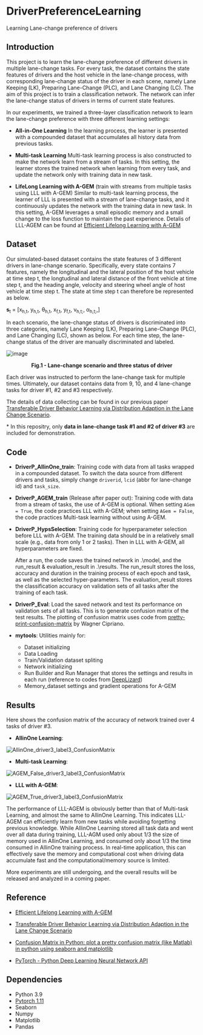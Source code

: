 # DriverPreferenceLearning
Learning Lane-change preference of drivers

## Introduction

This project is to learn the lane-change preference of different drivers in multiple lane-change tasks. For every task, the dataset contains the state features of drivers and the host vehicle in the lane-change process, with corresponding lane-change status of the driver in each scene, namely Lane Keeping (LK), Preparing Lane-Change (PLC), and Lane Changing (LC). The aim of this project is to train a classification network. The network can infer the lane-change status of drivers in terms of current state features.

In our experiments, we trained a three-layer classification network to learn the lane-change preference with three different learning settings:

- **All-in-One Learning**
  In the learning process, the learner is presented with a compounded dataset that accumulates all history data from previous tasks.
  
- **Multi-task Learning**
  Multi-task learning process is also constructed to make the network learn from a stream of tasks. In this setting, the learner stores the trained network when learning from every task, and update the network only with training data in new task.
  
- **LifeLong Learning with A-GEM** (train with streams from multiple tasks using LLL with A-GEM)
  Similar to multi-task learning process, the learner of LLL is presented with a stream of lane-change tasks, and it continuously updates the network with the training data in new task. In this setting, A-GEM leverages a small episodic memory and a small change to the loss function to maintain the past experience. Detalis of LLL-AGEM can be found at [Efficient Lifelong Learning with A-GEM](https://arxiv.org/abs/1812.00420)

## Dataset

Our simulated-based dataset contains the state features of 3 different drivers in lane-change scenario. Specifically, every state contains 7 features, namely the longitudinal and the lateral position of the host vehicle at time step t, the longtudinal and lateral distance of the front vehicle at time step t, and the heading angle, velocity and steering wheel angle of host vehicle at time step t. The state at time step t can therefore be represented as below.

**s**<sub>t</sub> = \[x<sub>h,t</sub>, y<sub>h,t</sub>, &theta;<sub>h,t</sub>, x<sub>f,t</sub>, y<sub>f,t</sub>, v<sub>h,t;</sub>, &alpha;<sub>h,t;</sub>,\]

In each scenario, the lane-change status of drivers is discriminated into three categories, namely Lane Keeping (LK), Preparing Lane-Change (PLC), and Lane Changing (LC), shown as below. For each time step, the lane-change status of the driver are manually discriminated and labeled.

![image](https://user-images.githubusercontent.com/45302863/162692338-629dbca5-3b20-4038-aa3e-9045f4e9f55e.png)

<figcaption align = "center"><b>Fig.1 - Lane-change scenario and three status of driver</b></figcaption>


Each driver was instructed to perform the lane-change task for multiple times. Ultimately, our dataset contains data from 9, 10, and 4 lane-change tasks for driver #1, #2 and #3 respectively.

The details of data collecting can be found in our previous paper [Transferable Driver Behavior Learning via Distribution Adaption in the Lane Change Scenario](https://ieeexplore.ieee.org/abstract/document/8813781).

\* In this repositry, only **data in lane-change task #1 and #2 of driver #3** are included for demonstration.

## Code

- **DriverP_AllinOne_train**: Training code with data from all tasks wrapped in a compounded dataset. To switch the data source from different drivers and tasks, simply change `driverid`, `lcid` (abbr for lane-change id) and `task_size`.

- **DriverP_AGEM_train** (Release after paper out): Training code with data from a stream of tasks, the use of A-GEM is optional. When setting `AGem = True`, the code practices LLL with A-GEM; when setting `AGem = False`, the code practices Multi-task learning without using A-GEM.

- **DriverP_HypsSelection**: Training code for hyperparameter selection before LLL with A-GEM. The training data should be in a relatively small scale (e.g., data from only 1 or 2 tasks). Then in LLL with A-GEM, all hyperparameters are fixed.

  After a run, the code saves the trained network in .\model, and the run_result & evaluation_result in .\results. The run_result stores the loss, accuracy and duration in the training process of each epoch and task, as well as the selected hyper-parameters. The evaluation_result stores the classification accuracy on validation sets of all tasks after the training of each task.

- **DriverP_Eval**: Load the saved network and test its performance on validation sets of all tasks. This is to generate confusion matrix of the test results. The plotting of confusion matrix uses code from [pretty-print-confusion-matrix](https://github.com/wcipriano/pretty-print-confusion-matrix) by Wagner Cipriano.

- **mytools**: Utilities mainly for:
  - Dataset initializing
  - Data Loading
  - Train/Validation dataset spliting
  - Network initializing
  - Run Builder and Run Manager that stores the settings and results in each run (reference to codes from [DeepLizard](https://deeplizard.com/learn/video/NSKghk0pcco))
  - Memory_dataset settings and gradient operations for A-GEM

## Results

Here shows the confusion matrix of the accuracy of network trained over 4 tasks of driver #3.

- **AllinOne Learning**: 

![AllinOne_driver3_label3_ConfusionMatrix](https://user-images.githubusercontent.com/45302863/162710349-4a72a5c8-8ef4-49fa-a520-aad0a7f4ab7a.svg)

- **Multi-task Learning**:

![AGEM_False_driver3_label3_ConfusionMatrix](https://user-images.githubusercontent.com/45302863/162710376-89209105-e5da-4886-b74b-580b1ba3e65b.svg)

- **LLL with A-GEM**:

![AGEM_True_driver3_label3_ConfusionMatrix](https://user-images.githubusercontent.com/45302863/162710390-bba8034e-6ee6-4933-a3a4-ab0195685c80.svg)

The performance of LLL-AGEM is obviously better than that of Multi-task Learning, and almost the same to AllinOne Learning. This indicates LLL-AGEM can efficiently
 learn from new tasks while avoiding forgetting previous knowledge. While AllinOne Learning stored all task data and went over all data during training, LLL-AGM used only about 1/3 the size of memory used in AllinOne Learning, and consumed only about 1/3 the time consumed in AllinOne training process. In real-time application, this can effectively save the memory and computational cost when driving data accumulate fast and the computational/memory source is limited.
 
 
More experiments are still undergoing, and the overall results will be released and analyzed in a coming paper.


## Reference

- [Efficient Lifelong Learning with A-GEM](https://arxiv.org/abs/1812.00420)

- [Transferable Driver Behavior Learning via Distribution Adaption in the Lane Change Scenario](https://ieeexplore.ieee.org/abstract/document/8813781)

- [Confusion Matrix in Python: plot a pretty confusion matrix (like Matlab) in python using seaborn and matplotlib](https://github.com/wcipriano/pretty-print-confusion-matrix)

- [PyTorch - Python Deep Learning Neural Network API](https://deeplizard.com/learn/video/NSKghk0pcco)


## Dependencies
- Python 3.9
- [Pytorch 1.11](https://pytorch.org/)
- Seaborn
- Numpy
- Matplotlib
- Pandas
